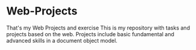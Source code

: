 # Web-Projects
That's my Web Projects and exercise 
This is my repository with tasks and projects based on the web.
Projects include basic fundamental and advanced skills in a document object model.
